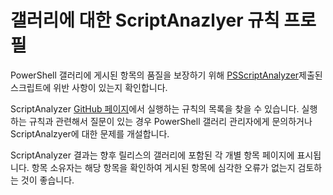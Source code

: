 # 갤러리에 대한 ScriptAnazlyer 규칙 프로필
PowerShell 갤러리에 게시된 항목의 품질을 보장하기 위해 [PSScriptAnalyzer](https://github.com/PowerShell/PSScriptAnalyzer)제출된 스크립트에 위반 사항이 있는지 확인합니다.

ScriptAnalyzer [GitHub 페이지](https://github.com/PowerShell/PSScriptAnalyzer/blob/development/Engine/Settings/PSGallery.psd1)에서 실행하는 규칙의 목록을 찾을 수 있습니다.
실행하는 규칙과 관련해서 질문이 있는 경우 PowerShell 갤러리 관리자에게 문의하거나 ScriptAnalzyer에 대한 문제를 개설합니다.

ScriptAnalyzer 결과는 향후 릴리스의 갤러리에 포함된 각 개별 항목 페이지에 표시됩니다. 항목 소유자는 해당 항목을 확인하여 게시된 항목에 심각한 오류가 없는지 검토하는 것이 좋습니다.


<!--HONumber=Aug16_HO5-->


